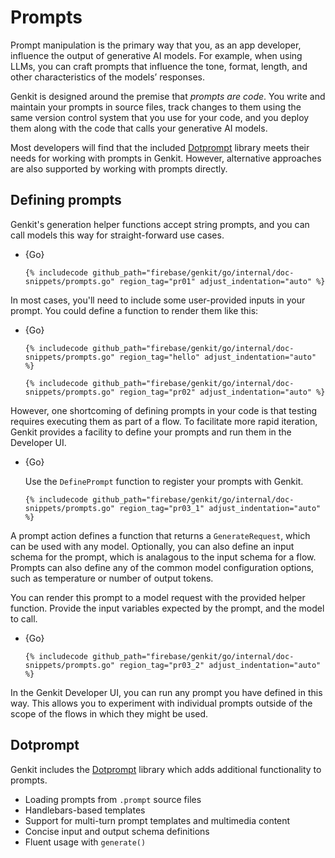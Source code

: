 # Prompts

Prompt manipulation is the primary way that you, as an app developer, influence
the output of generative AI models. For example, when using LLMs, you can craft
prompts that influence the tone, format, length, and other characteristics of
the models’ responses.

Genkit is designed around the premise that _prompts are code_. You write and
maintain your prompts in source files, track changes to them using the same version
control system that you use for your code, and you deploy them along with the code
that calls your generative AI models.

Most developers will find that the included [Dotprompt](./dotprompt.md) library
meets their needs for working with prompts in Genkit. However, alternative
approaches are also supported by working with prompts directly.

## Defining prompts

Genkit's generation helper functions accept string prompts, and you can
call models this way for straight-forward use cases.

- {Go}

  ```golang
  {% includecode github_path="firebase/genkit/go/internal/doc-snippets/prompts.go" region_tag="pr01" adjust_indentation="auto" %}
  ```

In most cases, you'll need to include some user-provided inputs in your prompt.
You could define a function to render them like this:

- {Go}

  ```golang
  {% includecode github_path="firebase/genkit/go/internal/doc-snippets/prompts.go" region_tag="hello" adjust_indentation="auto" %}
  ```

  ```golang
  {% includecode github_path="firebase/genkit/go/internal/doc-snippets/prompts.go" region_tag="pr02" adjust_indentation="auto" %}
  ```

However, one shortcoming of defining prompts in your code is that testing requires executing
them as part of a flow. To facilitate more rapid iteration, Genkit provides a facility
to define your prompts and run them in the Developer UI.

- {Go}

  Use the `DefinePrompt` function to register your prompts with Genkit.

  ```golang
  {% includecode github_path="firebase/genkit/go/internal/doc-snippets/prompts.go" region_tag="pr03_1" adjust_indentation="auto" %}
  ```

A prompt action defines a function that returns a `GenerateRequest`,
which can be used with any model. Optionally, you can also define an input schema
for the prompt, which is analagous to the input schema for a flow.
Prompts can also define any of the common model configuration options, such as
temperature or number of output tokens.

You can render this prompt to a model request with the provided helper function.
Provide the input variables expected by the prompt, and the model to call.

- {Go}

  ```golang
  {% includecode github_path="firebase/genkit/go/internal/doc-snippets/prompts.go" region_tag="pr03_2" adjust_indentation="auto" %}
  ```

In the Genkit Developer UI, you can run any prompt you have defined in this way.
This allows you to experiment with individual prompts outside of the scope of
the flows in which they might be used.

## Dotprompt

Genkit includes the [Dotprompt](./dotprompt.md) library which adds additional
functionality to prompts.

- Loading prompts from `.prompt` source files
- Handlebars-based templates
- Support for multi-turn prompt templates and multimedia content
- Concise input and output schema definitions
- Fluent usage with `generate()`
